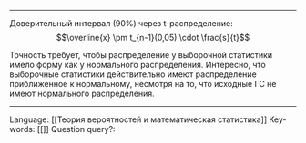 ___
Доверительный интервал (90%) через t-распределение:
$$\overline{x} \pm t_{n-1}(0,05) \cdot \frac{s}{t}$$

Точность требует, чтобы распределение у выборочной статистики имело форму как у нормального распределения. Интересно, что выборочные статистики действительно имеют распределение приближенное к нормальному, несмотря на то, что исходные ГС не имеют нормального распределения. 
___
Language: [[Теория вероятностей и математическая статистика]] 
Key-words:  [[]]
Question query?: 
